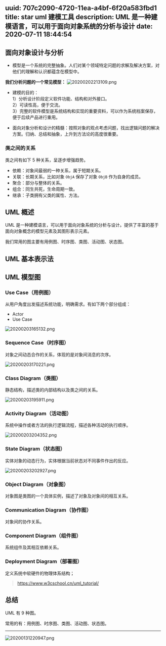 uuid: 707c2090-4720-11ea-a4bf-6f20a583fbd1
title: star uml 建模工具
description: UML 是一种建模语言，可以用于面向对象系统的分析与设计
date: 2020-07-11 18:44:54
---
<!--more-->
<!-- 1. 发布前：删除草稿的 uuid -->
<!-- 2. 发布后：补充tag，category -->

## 面向对象设计与分析
- 模型是一个系统的完整抽象。人们对某个领域特定问题的求解及解决方案，对他们的理解和认识都蕴含在模型中。


**我们分析问题的一个常见模型：**
![20200202213109.png](https://raw.githubusercontent.com/LeungGeorge/assets/master/images/20200202213109.png)

- 建模的目的：    
  1）分析设计阶段定义软件功能、结构和对外接口。      
  2）可读性高，便于交流。    
  3）完整的软件模型是系统结构和实现的重要资料，可以作为系统档案保存，便于后续产品进行重用。    

- 面向对象分析和设计的精髓：按照对象的观点考虑问题，找出逻辑问题的解决方案。归纳、总结和抽象，上升到方法论的高度很重要。

### 类之间的关系
类之间有如下 5 种关系，呈逐步增强趋势。

- 依赖：对象间最弱的一种关系，属于短期关系。      
- 关联：长期关系，比如对象 `ObjA` 保存了对象 `ObjB` 作为自身的成员。     
- 聚合：部分与整体的关系。     
- 组合：同生共死，生命周期一致。     
- 继承：子类拥有父类的属性、方法。     

## UML 概述
UML 是一种建模语言，可以用于面向对象系统的分析与设计。提供了丰富的基于面向对象概念的模型元素及其图形表示元素。

我们常用的图主要有用例图、时序图、类图、活动图、状态图。

<!-- 
StarUML
1. 下载地址：https://xclient.info/s/staruml.html

2. 破解方式： 
sudo spctl --master-disabl

MAC应用无法打开或文件损坏的处理方法：https://xclient.info/a/74559ea2-7870-b992-ed53-52a9d988e382.html 
-->

## UML 基本表示法



## UML 模型图
### Use Case（用例图）
从用户角度出发描述系统功能，明确需求。有如下两个部分组成：

- Actor
- Use Case

![20200203165132.png](https://raw.githubusercontent.com/LeungGeorge/assets/master/images/20200203165132.png)

### Sequence Case（时序图）
对象之间动态合作的关系，体现的是对象间消息的次序。

![20200203170221.png](https://raw.githubusercontent.com/LeungGeorge/assets/master/images/20200203170221.png)

### Class Diagram（类图）
静态结构，描述类的内部结构以及类之间的关系。

![20200203195911.png](https://raw.githubusercontent.com/LeungGeorge/assets/master/images/20200203195911.png)

### Activity Diagram（活动图）
系统中操作或者方法的执行逻辑流程，描述各种活动的执行顺序。

![20200203204352.png](https://raw.githubusercontent.com/LeungGeorge/assets/master/images/20200203204352.png)

### State Diagram（状态图）
实体对象的动态行为，实体根据当前状态对不同事件作出的反应。

![20200203202927.png](https://raw.githubusercontent.com/LeungGeorge/assets/master/images/20200203202927.png)

### Object Diagram（对象图）
对象图是类图的一个具体实例，描述了对象及对象间的相互关系。

### Communication Diagram（协作图）
对象间的协作关系。

### Component Diagram（组件图）
系统组件及其相互依赖关系。

### Deployment Diagram（部署图）
定义系统中软硬件的物理体系结构；

> https://www.w3cschool.cn/uml_tutorial/


## 总结

UML 有 9 种图。

常用的有：用例图、时序图、类图、活动图、状态图。


---
![20200131220947.png](https://raw.githubusercontent.com/LeungGeorge/assets/master/images/20200131220947.png)

<link rel="stylesheet" href="http://yandex.st/highlightjs/6.1/styles/default.min.css">
<script src="http://yandex.st/highlightjs/6.1/highlight.min.js"></script>
<script>
hljs.tabReplace = ' ';
hljs.initHighlightingOnLoad();
</script>

<!-- > 来源：[https://leunggeorge.github.io/](https://leunggeorge.github.io/)   -->